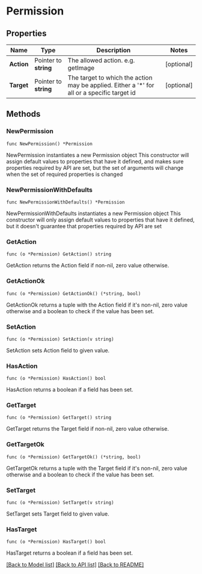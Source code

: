 # Permission

## Properties

Name | Type | Description | Notes
------------ | ------------- | ------------- | -------------
**Action** | Pointer to **string** | The allowed action. e.g. getImage | [optional] 
**Target** | Pointer to **string** | The target to which the action may be applied. Either a &#39;*&#39; for all or a specific target id | [optional] 

## Methods

### NewPermission

`func NewPermission() *Permission`

NewPermission instantiates a new Permission object
This constructor will assign default values to properties that have it defined,
and makes sure properties required by API are set, but the set of arguments
will change when the set of required properties is changed

### NewPermissionWithDefaults

`func NewPermissionWithDefaults() *Permission`

NewPermissionWithDefaults instantiates a new Permission object
This constructor will only assign default values to properties that have it defined,
but it doesn't guarantee that properties required by API are set

### GetAction

`func (o *Permission) GetAction() string`

GetAction returns the Action field if non-nil, zero value otherwise.

### GetActionOk

`func (o *Permission) GetActionOk() (*string, bool)`

GetActionOk returns a tuple with the Action field if it's non-nil, zero value otherwise
and a boolean to check if the value has been set.

### SetAction

`func (o *Permission) SetAction(v string)`

SetAction sets Action field to given value.

### HasAction

`func (o *Permission) HasAction() bool`

HasAction returns a boolean if a field has been set.

### GetTarget

`func (o *Permission) GetTarget() string`

GetTarget returns the Target field if non-nil, zero value otherwise.

### GetTargetOk

`func (o *Permission) GetTargetOk() (*string, bool)`

GetTargetOk returns a tuple with the Target field if it's non-nil, zero value otherwise
and a boolean to check if the value has been set.

### SetTarget

`func (o *Permission) SetTarget(v string)`

SetTarget sets Target field to given value.

### HasTarget

`func (o *Permission) HasTarget() bool`

HasTarget returns a boolean if a field has been set.


[[Back to Model list]](../README.md#documentation-for-models) [[Back to API list]](../README.md#documentation-for-api-endpoints) [[Back to README]](../README.md)


